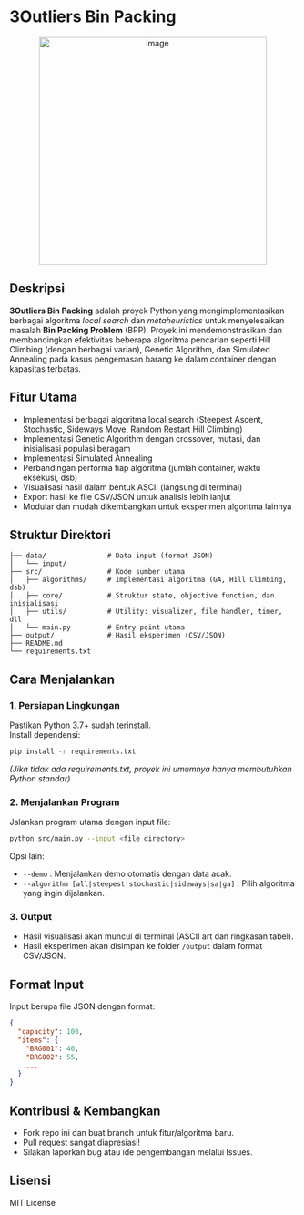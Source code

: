 # 3Outliers Bin Packing

<div align="center">
  <img width="400" height="400" alt="image" src="https://github.com/user-attachments/assets/c39265b1-a855-476a-a195-9396ae330b89" />
</div>

## Deskripsi
**3Outliers Bin Packing** adalah proyek Python yang mengimplementasikan berbagai algoritma _local search_ dan _metaheuristics_ untuk menyelesaikan masalah **Bin Packing Problem** (BPP). Proyek ini mendemonstrasikan dan membandingkan efektivitas beberapa algoritma pencarian seperti Hill Climbing (dengan berbagai varian), Genetic Algorithm, dan Simulated Annealing pada kasus pengemasan barang ke dalam container dengan kapasitas terbatas.

## Fitur Utama
- Implementasi berbagai algoritma local search (Steepest Ascent, Stochastic, Sideways Move, Random Restart Hill Climbing)
- Implementasi Genetic Algorithm dengan crossover, mutasi, dan inisialisasi populasi beragam
- Implementasi Simulated Annealing
- Perbandingan performa tiap algoritma (jumlah container, waktu eksekusi, dsb)
- Visualisasi hasil dalam bentuk ASCII (langsung di terminal)
- Export hasil ke file CSV/JSON untuk analisis lebih lanjut
- Modular dan mudah dikembangkan untuk eksperimen algoritma lainnya

## Struktur Direktori
```
├── data/               # Data input (format JSON)
│   └── input/
├── src/                # Kode sumber utama
│   ├── algorithms/     # Implementasi algoritma (GA, Hill Climbing, dsb)
│   ├── core/           # Struktur state, objective function, dan inisialisasi
│   ├── utils/          # Utility: visualizer, file handler, timer, dll
│   └── main.py         # Entry point utama
├── output/             # Hasil eksperimen (CSV/JSON)
├── README.md
└── requirements.txt
```

## Cara Menjalankan

### 1. Persiapan Lingkungan
Pastikan Python 3.7+ sudah terinstall.  
Install dependensi:
```bash
pip install -r requirements.txt
```
*(Jika tidak ada requirements.txt, proyek ini umumnya hanya membutuhkan Python standar)*

### 2. Menjalankan Program
Jalankan program utama dengan input file:
```bash
python src/main.py --input <file directory>
```
Opsi lain:
- `--demo` : Menjalankan demo otomatis dengan data acak.
- `--algorithm [all|steepest|stochastic|sideways|sa|ga]` : Pilih algoritma yang ingin dijalankan.

### 3. Output
- Hasil visualisasi akan muncul di terminal (ASCII art dan ringkasan tabel).
- Hasil eksperimen akan disimpan ke folder `/output` dalam format CSV/JSON.

## Format Input
Input berupa file JSON dengan format:
```json
{
  "capacity": 100,
  "items": {
    "BRG001": 40,
    "BRG002": 55,
    ...
  }
}
```

## Kontribusi & Kembangkan
- Fork repo ini dan buat branch untuk fitur/algoritma baru.
- Pull request sangat diapresiasi!
- Silakan laporkan bug atau ide pengembangan melalui Issues.

## Lisensi
MIT License

